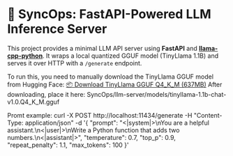 # 🧠 SyncOps: FastAPI-Powered LLM Inference Server

This project provides a minimal LLM API server using **FastAPI** and **[llama-cpp-python](https://github.com/abetlen/llama-cpp-python)**.
It wraps a local quantized GGUF model (TinyLlama 1.1B) and serves it over HTTP with a `/generate` endpoint.

To run this, you need to manually download the TinyLlama GGUF model from Hugging Face:
[📦 Download TinyLlama GGUF Q4_K_M (637MB)](https://huggingface.co/TheBloke/TinyLlama-1.1B-Chat-v1.0-GGUF/resolve/main/tinyllama-1.1b-chat-v1.0.Q4_K_M.gguf)
After downloading, place it here: SyncOps/llm-server/models/tinyllama-1.1b-chat-v1.0.Q4_K_M.gguf


Promt example:
curl -X POST http://localhost:11434/generate   -H "Content-Type: application/json"   -d '{
  "prompt": "<|system|>\nYou are a helpful assistant.\n<|user|>\nWrite a Python function that adds two numbers.\n<|assistant|>",
  "temperature": 0.7,
  "top_p": 0.9,
  "repeat_penalty": 1.1,
  "max_tokens": 100
}'
